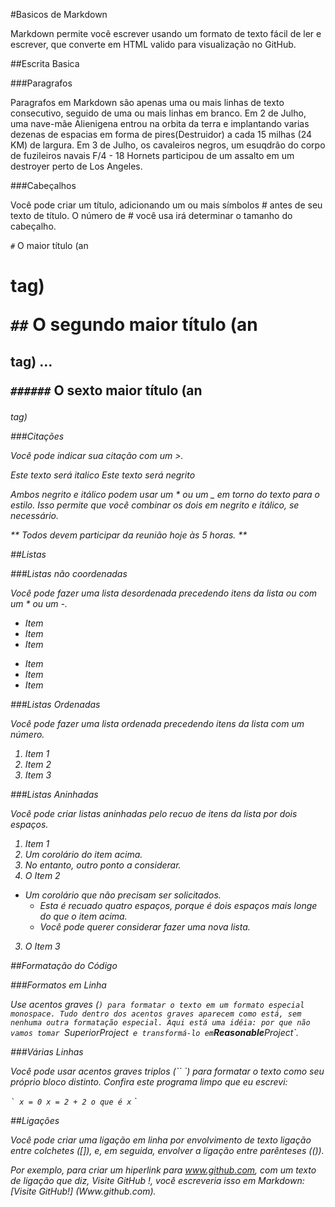 #Basicos de Markdown

Markdown permite você escrever usando um formato de texto fácil de ler e escrever, que converte em HTML valido para visualização no GitHub.

##Escrita Basica

###Paragrafos

Paragrafos em Markdown são apenas uma ou mais linhas de texto consecutivo, seguido de uma ou mais linhas em branco.
Em 2 de Julho, uma nave-mãe Alienigena entrou na orbita da terra e implantando varias dezenas de espacias em forma de pires(Destruidor) a cada 15 milhas (24 KM) de largura.
Em 3 de Julho, os cavaleiros negros, um esuqdrão do corpo de fuzileiros navais F/4 - 18 Hornets participou de um assalto em um destroyer perto de Los Angeles.

###Cabeçalhos

Você pode criar um título, adicionando um ou mais símbolos # antes de seu texto de título. O número de # você usa irá determinar o tamanho do cabeçalho.

<code>#</code> O maior título (an <h1> tag)

<code>##</code> O segundo maior título (an <h2> tag)
…

<code>######</code> O sexto maior título (an <h6> tag)

###Citações

Você pode indicar sua citação com um >.

*Este texto será italico*
*Este texto será negrito*

Ambos negrito e itálico podem usar um * ou um _ em torno do texto para o estilo. Isso permite que você combinar os dois em negrito e itálico, se necessário.

** Todos _devem_ participar da reunião hoje às 5 horas. **

##Listas

###Listas não coordenadas

Você pode fazer uma lista desordenada precedendo itens da lista ou com um * ou um -.

* Item
* Item
* Item

- Item
- Item
- Item
 
###Listas Ordenadas

Você pode fazer uma lista ordenada precedendo itens da lista com um número.

1. Item 1
2. Item 2
3. Item 3

###Listas Aninhadas

Você pode criar listas aninhadas pelo recuo de itens da lista por dois espaços.

1. Item 1
 1. Um corolário do item acima.
 2. No entanto, outro ponto a considerar.
2. O Item 2
 * Um corolário que não precisam ser solicitados.
   * Esta é recuado quatro espaços, porque é dois espaços mais longe do que o item acima.
   * Você pode querer considerar fazer uma nova lista.
3. O Item 3

##Formatação do Código

###Formatos em Linha

Use acentos graves (`) para formatar o texto em um formato especial monospace. Tudo dentro dos acentos graves aparecem como está, sem nenhuma outra formatação especial.
Aqui está uma idéia: por que não vamos tomar `SuperiorProject` e transformá-lo em`**Reasonable**Project`.

###Várias Linhas

Você pode usar acentos graves triplos (`` `) para formatar o texto como seu próprio bloco distinto.
Confira este programa limpo que eu escrevi:

`` `
x = 0
x = 2 + 2
o que é x
`` `

##Ligações

Você pode criar uma ligação em linha por envolvimento de texto ligação entre colchetes ([]), e, em seguida, envolver a ligação entre parênteses (()).

Por exemplo, para criar um hiperlink para www.github.com, com um texto de ligação que diz, Visite GitHub !, você escreveria isso em Markdown: [Visite GitHub!] (Www.github.com).
